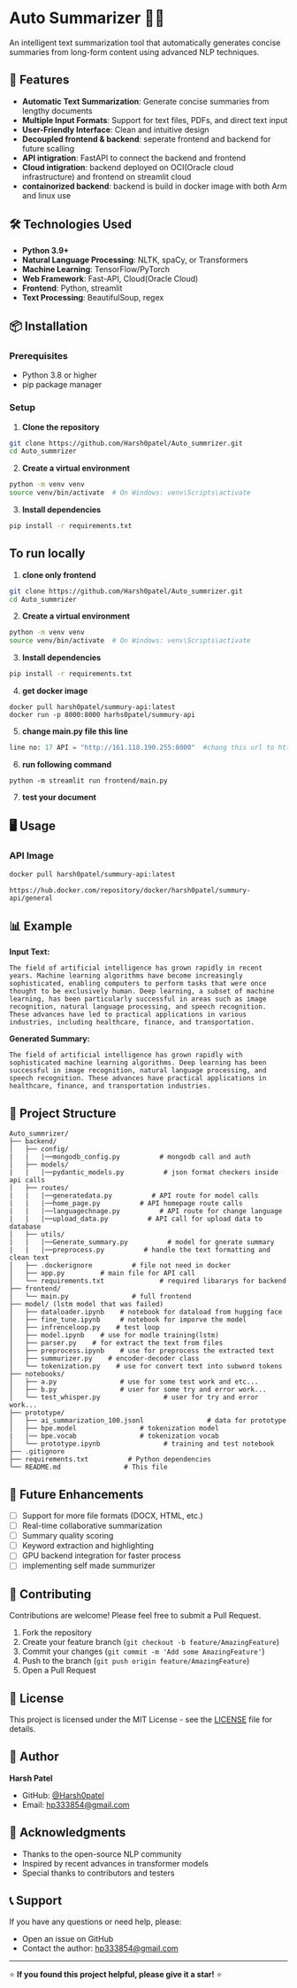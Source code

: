 # Auto Summarizer 📄✨

An intelligent text summarization tool that automatically generates concise summaries from long-form content using advanced NLP techniques.

## 🚀 Features

- **Automatic Text Summarization**: Generate concise summaries from lengthy documents
- **Multiple Input Formats**: Support for text files, PDFs, and direct text input
- **User-Friendly Interface**: Clean and intuitive design
- **Decoupled frontend & backend**: seperate frontend and backend for future scalling
- **API intigration**: FastAPI to connect the backend and frontend
- **Cloud intigration**: backend deployed on OCI(Oracle cloud infrastructure) and frontend on streamlit cloud
- **containorized backend**: backend is build in docker image with both Arm and linux use 

## 🛠️ Technologies Used

- **Python 3.9+**
- **Natural Language Processing**: NLTK, spaCy, or Transformers
- **Machine Learning**: TensorFlow/PyTorch
- **Web Framework**: Fast-API, Cloud(Oracle Cloud)
- **Frontend**: Python, streamlit
- **Text Processing**: BeautifulSoup, regex

## 📦 Installation

### Prerequisites
- Python 3.8 or higher
- pip package manager

### Setup

1. **Clone the repository**
```bash
git clone https://github.com/Harsh0patel/Auto_summrizer.git
cd Auto_summrizer
```

2. **Create a virtual environment**
```bash
python -m venv venv
source venv/bin/activate  # On Windows: venv\Scripts\activate
```

3. **Install dependencies**
```bash
pip install -r requirements.txt
```

## To run locally

1. **clone only frontend**
```bash
git clone https://github.com/Harsh0patel/Auto_summrizer.git
cd Auto_summrizer
```

2. **Create a virtual environment**
```bash
python -m venv venv
source venv/bin/activate  # On Windows: venv\Scripts\activate
```

3. **Install dependencies**
```bash
pip install -r requirements.txt
```

4. **get docker image**
```terminal
docker pull harsh0patel/summury-api:latest
docker run -p 8000:8000 harhs0patel/summury-api
```

5. **change main.py file this line**
```python 
line no: 17 API = "http://161.118.190.255:8000"  #chang this url to http://localhost:8000
```

6. **run following command**
```terminal
python -m streamlit run frontend/main.py
```

7. **test your document**


## 🖥️ Usage

### API Image

```bash
docker pull harsh0patel/summury-api:latest
```

```link
https://hub.docker.com/repository/docker/harsh0patel/summury-api/general
```

## 📊 Example

**Input Text:**
```
The field of artificial intelligence has grown rapidly in recent years. Machine learning algorithms have become increasingly sophisticated, enabling computers to perform tasks that were once thought to be exclusively human. Deep learning, a subset of machine learning, has been particularly successful in areas such as image recognition, natural language processing, and speech recognition. These advances have led to practical applications in various industries, including healthcare, finance, and transportation.
```

**Generated Summary:**
```
The field of artificial intelligence has grown rapidly with sophisticated machine learning algorithms. Deep learning has been successful in image recognition, natural language processing, and speech recognition. These advances have practical applications in healthcare, finance, and transportation industries.
```

## 📁 Project Structure

```
Auto_summrizer/
├── backend/
│   ├── config/
|   |   |──mongodb_config.py          # mongodb call and auth
│   ├── models/
|   |   |──pydantic_models.py          # json format checkers inside api calls
│   ├── routes/
|   |   |──generatedata.py          # API route for model calls
|   |   |──home_page.py          # API homepage route calls
|   |   |──languagechnage.py          # API route for change language
|   |   |──upload_data.py          # API call for upload data to database
│   ├── utils/
|   |   |──Generate_summary.py          # model for gnerate summary
|   |   |──preprocess.py          # handle the text formatting and clean text
│   ├── .dockerignore          # file not need in docker 
│   ├── app.py         # main file for API call
│   └── requirements.txt              # required libararys for backend
├── frontend/
│   └── main.py                # full frontend
├── model/ (lstm model that was failed)
│   ├── dataloader.ipynb    # notebook for dataload from hugging face
│   ├── fine_tune.ipynb     # notebook for imporve the model
│   ├── infrenceloop.py    # test loop 
│   ├── model.ipynb    # use for modle training(lstm)
│   ├── parser.py    # for extract the text from files 
│   ├── preprocess.ipynb    # use for preprocess the extracted text
│   ├── summurizer.py    # encoder-decoder class
│   └── tokenization.py    # use for convert text into subword tokens
├── notebooks/
│   ├── a.py                # use for some test work and etc...
│   ├── b.py                # user for some try and error work...
│   └── test_whisper.py                # user for try and error work...
├── prototype/
│   ├── ai_summarization_100.jsonl                # data for prototype
│   ├── bpe.model                # tokenization model
|   |── bpe.vocab                # tokenization vocab
│   └── prototype.ipynb                # training and test notebook
├── .gitignore
├── requirements.txt          # Python dependencies
└── README.md                # This file
```

## 🔮 Future Enhancements

- [ ] Support for more file formats (DOCX, HTML, etc.)
- [ ] Real-time collaborative summarization
- [ ] Summary quality scoring
- [ ] Keyword extraction and highlighting
- [ ] GPU backend integration for faster process
- [ ] implementing self made summurizer 

## 🤝 Contributing

Contributions are welcome! Please feel free to submit a Pull Request.

1. Fork the repository
2. Create your feature branch (`git checkout -b feature/AmazingFeature`)
3. Commit your changes (`git commit -m 'Add some AmazingFeature'`)
4. Push to the branch (`git push origin feature/AmazingFeature`)
5. Open a Pull Request

## 📝 License

This project is licensed under the MIT License - see the [LICENSE](LICENSE) file for details.

## 👤 Author

**Harsh Patel**
- GitHub: [@Harsh0patel](https://github.com/Harsh0patel)
- Email: hp333854@gmail.com

## 🙏 Acknowledgments

- Thanks to the open-source NLP community
- Inspired by recent advances in transformer models
- Special thanks to contributors and testers

## 📞 Support

If you have any questions or need help, please:
- Open an issue on GitHub
- Contact the author: hp333854@gmail.com

---

⭐ **If you found this project helpful, please give it a star!** ⭐
